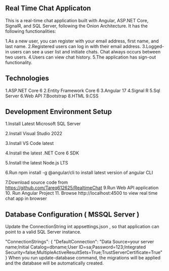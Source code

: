 Real Time Chat Applicaton
-----------------------------------
This is a real-time chat application built with Angular, ASP.NET Core, SignalR, and SQL Server, following the Onion Architecture. It has the following functionalities:

1.As a new user, you can register with your email address, first name, and last name.
2.Registered users can log in with their email address.
3.Logged-in users can see a user list and initiate chats. Chat always occurs between two users.
4.Users can view chat history.
5.The application has sign-out functionality.

Technologies
-----------------------------------
1.ASP.NET Core 6
2.Entity Framework Core 6
3.Angular 17
4.Signal R
5.Sql Server
6.Web API
7.Bootstrap
8.HTML
9.CSS

Development Environment Setup
---------------------------------------
1.Install Latest Microsoft SQL Server

2.Install Visual Studio 2022

3.Install VS Code latest 

4.Install the latest .NET Core 6 SDK

5.Install the latest Node.js LTS

6.Run npm install -g @angular/cli to install latest version of angular CLI

7.Download source code from https://github.com/Tareq612625/RealtimeChat
9.Run Web API application
10. Run Angular Project 
11. Browse http://localhost:4500 to view real time chat app in browser

Database Configuration ( MSSQL Server )
---------------------------------------
Update the ConnectionString int appsettings.json , so that application can point to a valid SQL Server instance.

  "ConnectionStrings": {
  "DefaultConnection": "Data Source=your server name;Initial Catalog=dbname;User ID=sa;Password=123;Integrated Security=false;MultipleActiveResultSets=True;TrustServerCertificate=True"
}
When you run update-database command, the migrations will be applied and the database will be automatically created.
